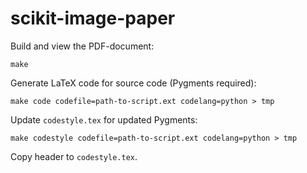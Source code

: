 scikit-image-paper
==================

Build and view the PDF-document:

    make

Generate LaTeX code for source code (Pygments required):

    make code codefile=path-to-script.ext codelang=python > tmp

Update ``codestyle.tex`` for updated Pygments:

    make codestyle codefile=path-to-script.ext codelang=python > tmp

Copy header to ``codestyle.tex``.
